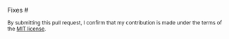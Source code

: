 Fixes #

<!-- Is this a user-visible change?  Remember to update RELEASE_NOTES.md -->

<!-- Is this a bug fix?  Remember to include a test in Test/git-issues/ -->

<!-- Does this PR need tests?  Add them to `Test/` or to `Source/*.Test/…` and run them with `dotnet test` -->

<small>By submitting this pull request, I confirm that my contribution is made under the terms of the [MIT license](https://github.com/dafny-lang/dafny/blob/master/LICENSE.txt).</small>

